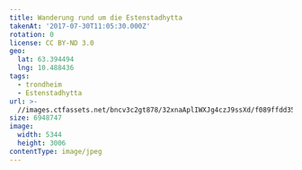 ```yaml
---
title: Wanderung rund um die Estenstadhytta
takenAt: '2017-07-30T11:05:30.000Z'
rotation: 0
license: CC BY-ND 3.0
geo:
  lat: 63.394494
  lng: 10.488436
tags:
  - trondheim
  - Estenstadhytta
url: >-
  //images.ctfassets.net/bncv3c2gt878/32xnaAplIWXJg4czJ9ssXd/f089ffdd35d46a5ec29c4440fc0f2b10/wanderung-rund-um-die-estenstadhytta_36265862565_o
size: 6948747
image:
  width: 5344
  height: 3006
contentType: image/jpeg
---
```


